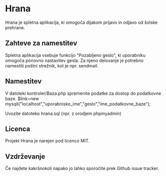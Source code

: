 # Hrana #
Hrana je spletna aplikacija, ki omogoča dijakom prijavo in odjavo od šolske prehrane.
## Zahteve za namestitev ##
Spletna aplikacija vsebuje funkcijo "Pozabljeno geslo", ki uporabniku omogoča ponovno nastavitev gesla. Za njeno delovanje je potrebno namestiti poštni strežnik, kot je npr. sendmail.
## Namestitev ##
V datoteki kontroler/Baza.php spremenite podatke za dostop do podatkovne baze.
    $link=new mysqli("localhost","uporabnisko_ime","geslo","ime_podatkovne_baze");

Uvozite datoteko hrana.sql (npr. z orodjem phpmyadmin)
## Licenca ##
Projekt Hrana je narejen pod licenco MIT.
## Vzdrževanje ##
Če najdete kakršnokoli napako jo lahko sporočite prek Github issue tracker.
